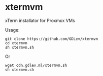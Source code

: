 # xtermvm
xTerm installator for Proxmox VMs

Usage:
```
git clone https://github.com/GDLev/xtermvm
cd xtermvm
sh xtermvm.sh
```
Or
```
wget cdn.gdlev.ml/xtermvm.sh
sh xtermvm.sh
```

